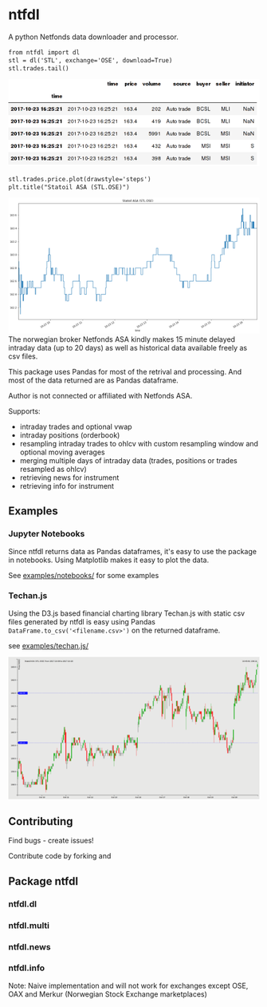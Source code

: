 # ntfdl
 A python Netfonds data downloader and processor.

 ```
 from ntfdl import dl
 stl = dl('STL', exchange='OSE', download=True)
 stl.trades.tail()
 ```
 ![Pandas dataframe](examples/img/trades_dataframe.png)
```
stl.trades.price.plot(drawstyle='steps')
plt.title("Statoil ASA (STL.OSE)")
```
![Notebook example](examples/img/nb_stl.png)
 The norwegian broker Netfonds ASA kindly makes 15 minute delayed intraday data (up to 20 days) as well as historical data available freely as csv files.

 This package uses Pandas for most of the retrival and processing. And most of the data returned are as Pandas dataframe.

 Author is not connected or affiliated with Netfonds ASA.

 Supports:
 - intraday trades and optional vwap
 - intraday positions (orderbook)
 - resampling intraday trades to ohlcv with custom resampling window and optional moving averages
 - merging multiple days of intraday data (trades, positions or trades resampled as ohlcv)
 - retrieving news for instrument
 - retrieving info for instrument

## Examples

### Jupyter Notebooks

Since ntfdl returns data as Pandas dataframes, it's easy to use the package in notebooks. Using Matplotlib makes it easy to plot the data.

See [examples/notebooks/](examples/notebooks) for some examples

### Techan.js
Using the D3.js based financial charting library Techan.js with static csv files generated by ntfdl is easy using Pandas `DataFrame.to_csv('<filename.csv>')` on the returned dataframe.

see [examples/techan.js/](examples/notebooks)

![Techan.js example](examples/img/techan_js.png)

## Contributing
Find bugs - create issues!

Contribute code by forking and



## Package ntfdl

### ntfdl.dl

### ntfdl.multi

### ntfdl.news

### ntfdl.info
Note: Naive implementation and will not work for exchanges except OSE, OAX and Merkur (Norwegian Stock Exchange marketplaces)

